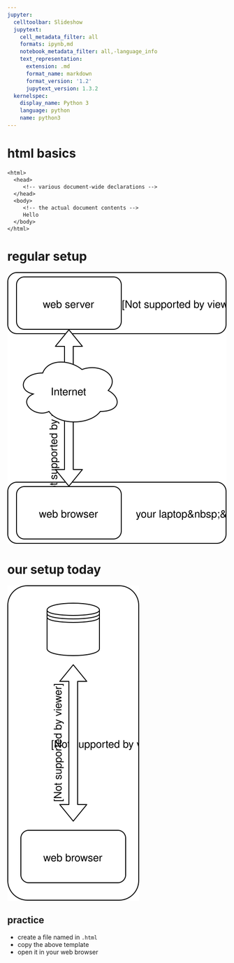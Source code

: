 ```yaml
---
jupyter:
  celltoolbar: Slideshow
  jupytext:
    cell_metadata_filter: all
    formats: ipynb,md
    notebook_metadata_filter: all,-language_info
    text_representation:
      extension: .md
      format_name: markdown
      format_version: '1.2'
      jupytext_version: 1.3.2
  kernelspec:
    display_name: Python 3
    language: python
    name: python3
---
```


# html basics


```
<html>
  <head>
     <!-- various document-wide declarations -->
  </head>
  <body>
     <!-- the actual document contents -->
     Hello
  </body>
</html>
```

<!-- #region trusted=true slideshow={"slide_type": "slide"} -->
# regular setup

![](client-server.svg)
<!-- #endregion -->

<!-- #region slideshow={"slide_type": "slide"} -->
# our setup today

![](local-file.svg)
<!-- #endregion -->

<!-- #region trusted=true slideshow={"slide_type": "slide"} -->
## practice

* create a file named in `.html`
* copy the above template
* open it in your web browser
<!-- #endregion -->
